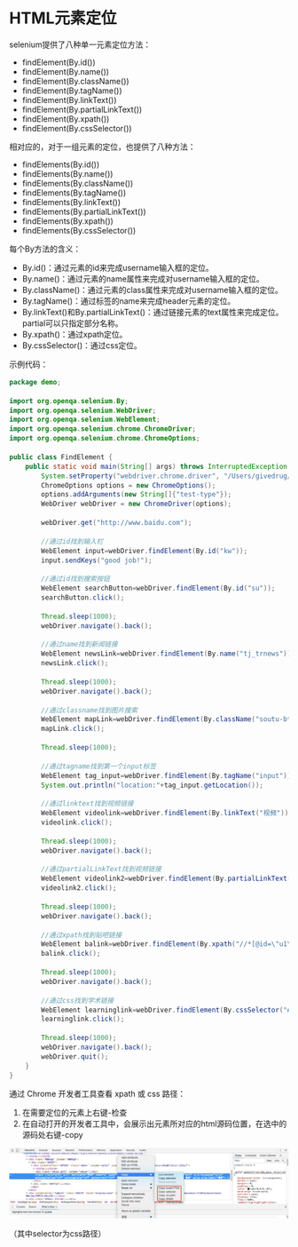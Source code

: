 # HTML元素定位


selenium提供了八种单一元素定位方法：

- findElement(By.id())
- findElement(By.name())
- findElement(By.className())
- findElement(By.tagName())
- findElement(By.linkText())
- findElement(By.partialLinkText())
- findElement(By.xpath())
- findElement(By.cssSelector())

相对应的，对于一组元素的定位，也提供了八种方法：

- findElements(By.id())
- findElements(By.name())
- findElements(By.className())
- findElements(By.tagName())
- findElements(By.linkText())
- findElements(By.partialLinkText())
- findElements(By.xpath())
- findElements(By.cssSelector())

每个By方法的含义：

- By.id()：通过元素的id来完成username输入框的定位。
- By.name()：通过元素的name属性来完成对username输入框的定位。
- By.className()：通过元素的class属性来完成对username输入框的定位。
- By.tagName()：通过标签的name来完成header元素的定位。
- By.linkText()和By.partialLinkText()：通过链接元素的text属性来完成定位。partial可以只指定部分名称。
- By.xpath()：通过xpath定位。
- By.cssSelector()：通过css定位。

示例代码：

```java
package demo;
 
import org.openqa.selenium.By;
import org.openqa.selenium.WebDriver;
import org.openqa.selenium.WebElement;
import org.openqa.selenium.chrome.ChromeDriver;
import org.openqa.selenium.chrome.ChromeOptions;
 
public class FindElement {
    public static void main(String[] args) throws InterruptedException {
        System.setProperty("webdriver.chrome.driver", "/Users/givedrug/SeleniumWebDriver/chromedriver");
        ChromeOptions options = new ChromeOptions();
        options.addArguments(new String[]{"test-type"});
        WebDriver webDriver = new ChromeDriver(options);
 
        webDriver.get("http://www.baidu.com");
 
        //通过id找到输入栏
        WebElement input=webDriver.findElement(By.id("kw"));
        input.sendKeys("good job!");
 
        //通过id找到搜索按钮
        WebElement searchButton=webDriver.findElement(By.id("su"));
        searchButton.click();
 
        Thread.sleep(1000);
        webDriver.navigate().back();
 
        //通过name找到新闻链接
        WebElement newsLink=webDriver.findElement(By.name("tj_trnews"));
        newsLink.click();
 
        Thread.sleep(1000);
        webDriver.navigate().back();
 
        //通过classname找到图片搜索
        WebElement mapLink=webDriver.findElement(By.className("soutu-btn"));
        mapLink.click();
 
        Thread.sleep(1000);
 
        //通过tagname找到第一个input标签
        WebElement tag_input=webDriver.findElement(By.tagName("input"));
        System.out.println("location:"+tag_input.getLocation());
 
        //通过linktext找到视频链接
        WebElement videolink=webDriver.findElement(By.linkText("视频"));
        videolink.click();
 
        Thread.sleep(1000);
        webDriver.navigate().back();
 
        //通过partialLinkText找到视频链接
        WebElement videolink2=webDriver.findElement(By.partialLinkText("视"));
        videolink2.click();
 
        Thread.sleep(1000);
        webDriver.navigate().back();
 
        //通过xpath找到贴吧链接
        WebElement balink=webDriver.findElement(By.xpath("//*[@id=\"u1\"]/a[5]"));
        balink.click();
 
        Thread.sleep(1000);
        webDriver.navigate().back();
 
        //通过css找到学术链接
        WebElement learninglink=webDriver.findElement(By.cssSelector("#u1 > a:nth-child(6)"));
        learninglink.click();
 
        Thread.sleep(1000);
        webDriver.navigate().back();
        webDriver.quit();
    }
}
```

通过 Chrome 开发者工具查看 xpath 或 css 路径：

1. 在需要定位的元素上右键-检查
2. 在自动打开的开发者工具中，会展示出元素所对应的html源码位置，在选中的源码处右键-copy

![](assets/HTML元素定位/Chrome查看路径.png)

（其中selector为css路径）

